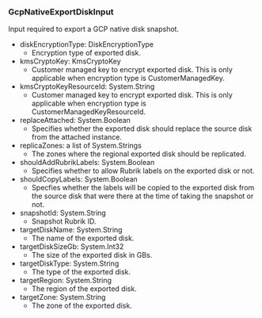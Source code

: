 ### GcpNativeExportDiskInput
Input required to export a GCP native disk snapshot.

- diskEncryptionType: DiskEncryptionType
  - Encryption type of exported disk.
- kmsCryptoKey: KmsCryptoKey
  - Customer managed key to encrypt exported disk. This is only applicable when encryption type is CustomerManagedKey.
- kmsCryptoKeyResourceId: System.String
  - Customer managed key to encrypt exported disk. This is only applicable when encryption type is CustomerManagedKeyResourceId.
- replaceAttached: System.Boolean
  - Specifies whether the exported disk should replace the source disk from the attached instance.
- replicaZones: a list of System.Strings
  - The zones where the regional exported disk should be replicated.
- shouldAddRubrikLabels: System.Boolean
  - Specifies whether to allow Rubrik labels on the exported disk or not.
- shouldCopyLabels: System.Boolean
  - Specfies whether the labels will be copied to the exported disk from the source disk that were there at the time of taking the snapshot or not.
- snapshotId: System.String
  - Snapshot Rubrik ID.
- targetDiskName: System.String
  - The name of the exported disk.
- targetDiskSizeGb: System.Int32
  - The size of the exported disk in GBs.
- targetDiskType: System.String
  - The type of the exported disk.
- targetRegion: System.String
  - The region of the exported disk.
- targetZone: System.String
  - The zone of the exported disk.
